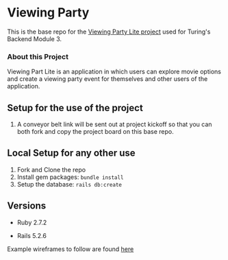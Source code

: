# Viewing Party

This is the base repo for the [Viewing Party Lite project](https://backend.turing.edu/module3/projects/viewing_party_lite) used for Turing's Backend Module 3.

### About this Project

Viewing Part Lite is an application in which users can explore movie options and create a viewing party event for themselves and other users of the application.

## Setup for the use of the project

1. A conveyor belt link will be sent out at project kickoff so that you can both fork and copy the project board on this base repo.

## Local Setup for any other use

1. Fork and Clone the repo
2. Install gem packages: `bundle install`
3. Setup the database: `rails db:create`


## Versions

- Ruby 2.7.2

- Rails 5.2.6

Example wireframes to follow are found [here](https://backend.turing.io/module3/projects/viewing_party_lite/wireframes)
